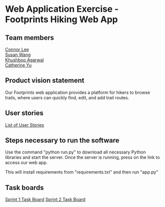 # Web Application Exercise - Footprints Hiking Web App

## Team members
[Connor Lee](https://github.com/Connorlee487)<br>
[Susan Wang](https://github.com/sw5556)<br>
[Khushboo Agarwal](https://github.com/KhushbooAgrawal190803)<br>
[Catherine Yu](https://github.com/catherineyu2014)

## Product vision statement

Our Footprints web application provides a platform for hikers to browse trails, where users can quickly find, edit, and add trail routes. 

## User stories

[List of User Stories](https://github.com/swe-students-fall2025/2-web-app-supercoolapp/issues)

## Steps necessary to run the software

Use the command "python run.py" to download all necessary Python libraries and start the server. Once the server is running, press on the link to access our web app.

This will install requirements from "requirements.txt" and then run "app.py" 

## Task boards

[Sprint 1 Task Board](https://github.com/orgs/swe-students-fall2025/projects/16) 
[Sprint 2 Task Board](https://github.com/orgs/swe-students-fall2025/projects/62)

